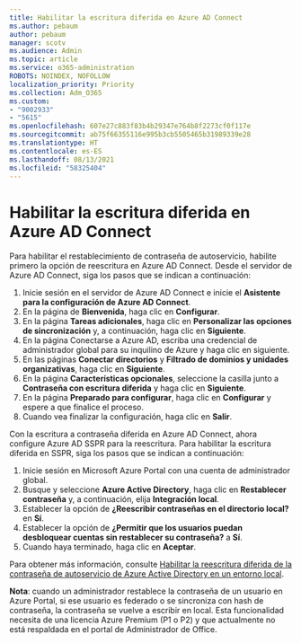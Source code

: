 ```yaml
---
title: Habilitar la escritura diferida en Azure AD Connect
ms.author: pebaum
author: pebaum
manager: scotv
ms.audience: Admin
ms.topic: article
ms.service: o365-administration
ROBOTS: NOINDEX, NOFOLLOW
localization_priority: Priority
ms.collection: Adm_O365
ms.custom:
- "9002933"
- "5615"
ms.openlocfilehash: 607e27c883f83b4b29347e764b8f2273cf0f117e
ms.sourcegitcommit: ab75f66355116e995b3cb5505465b31989339e28
ms.translationtype: HT
ms.contentlocale: es-ES
ms.lasthandoff: 08/13/2021
ms.locfileid: "58325404"
---
```

# <a name="enable-password-writeback-in-azure-ad-connect"></a>Habilitar la escritura diferida en Azure AD Connect

Para habilitar el restablecimiento de contraseña de autoservicio, habilite primero la opción de reescritura en Azure AD Connect. Desde el servidor de Azure AD Connect, siga los pasos que se indican a continuación:

1. Inicie sesión en el servidor de Azure AD Connect e inicie el **Asistente para la configuración de Azure AD Connect**.
2. En la página de **Bienvenida**, haga clic en **Configurar**.
3. En la página **Tareas adicionales**, haga clic en **Personalizar las opciones de sincronización** y, a continuación, haga clic en **Siguiente**.
4. En la página Conectarse a Azure AD, escriba una credencial de administrador global para su inquilino de Azure y haga clic en siguiente.
5. En las páginas **Conectar directorios** y **Filtrado de dominios y unidades organizativas**, haga clic en **Siguiente**.
6. En la página **Características opcionales**, seleccione la casilla junto a **Contraseña con escritura diferida** y haga clic en **Siguiente**.
7. En la página **Preparado para configurar**, haga clic en **Configurar** y espere a que finalice el proceso.
8. Cuando vea finalizar la configuración, haga clic en **Salir**.

Con la escritura a contraseña diferida en Azure AD Connect, ahora configure Azure AD SSPR para la reescritura.  Para habilitar la escritura diferida en SSPR, siga los pasos que se indican a continuación:

1. Inicie sesión en Microsoft Azure Portal con una cuenta de administrador global.
2. Busque y seleccione **Azure Active Directory**, haga clic en **Restablecer contraseña** y, a continuación, elija **Integración local**.
3. Establecer la opción de **¿Reescribir contraseñas en el directorio local?** en **Sí**.
4. Establecer la opción de **¿Permitir que los usuarios puedan desbloquear cuentas sin restablecer su contraseña?** a **Sí**.
5. Cuando haya terminado, haga clic en **Aceptar**.

Para obtener más información, consulte [Habilitar la reescritura diferida de la contraseña de autoservicio de Azure Active Directory en un entorno local](https://docs.microsoft.com/azure/active-directory/authentication/tutorial-enable-sspr-writeback).

**Nota**: cuando un administrador restablece la contraseña de un usuario en Azure Portal, si ese usuario es federado o se sincroniza con hash de contraseña, la contraseña se vuelve a escribir en local. Esta funcionalidad necesita de una licencia Azure Premium (P1 o P2) y que actualmente no está respaldada en el portal de Administrador de Office.
